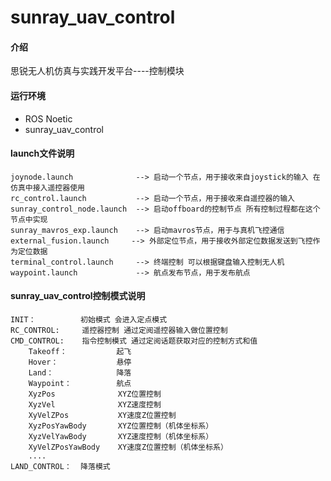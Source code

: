 # sunray_uav_control

#### 介绍
思锐无人机仿真与实践开发平台----控制模块

#### 运行环境
- ROS Noetic
- sunray_uav_control

#### launch文件说明
```shell
joynode.launch              --> 启动一个节点，用于接收来自joystick的输入 在仿真中接入遥控器使用
rc_control.launch           --> 启动一个节点，用于接收来自遥控器的输入
sunray_control_node.launch  --> 启动offboard的控制节点 所有控制过程都在这个节点中实现
sunray_mavros_exp.launch    --> 启动mavros节点，用于与真机飞控通信
external_fusion.launch     --> 外部定位节点，用于接收外部定位数据发送到飞控作为定位数据
terminal_control.launch     --> 终端控制 可以根据键盘输入控制无人机
waypoint.launch             --> 航点发布节点，用于发布航点
```

#### sunray_uav_control控制模式说明
```shell
INIT：          初始模式 会进入定点模式
RC_CONTROL:     遥控器控制 通过定阅遥控器输入做位置控制
CMD_CONTROL:    指令控制模式 通过定阅话题获取对应的控制方式和值
    Takeoff：           起飞
    Hover：             悬停
    Land：              降落
    Waypoint：          航点
    XyzPos              XYZ位置控制
    XyzVel              XYZ速度控制
    XyVelZPos           XY速度Z位置控制
    XyzPosYawBody       XYZ位置控制（机体坐标系）
    XyzVelYawBody       XYZ速度控制（机体坐标系）
    XyVelZPosYawBody    XY速度Z位置控制（机体坐标系）
    ....
LAND_CONTROL：  降落模式
```